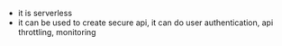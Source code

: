 
- it is serverless
- it can be used to create secure api, it can do user authentication, api throttling, monitoring

